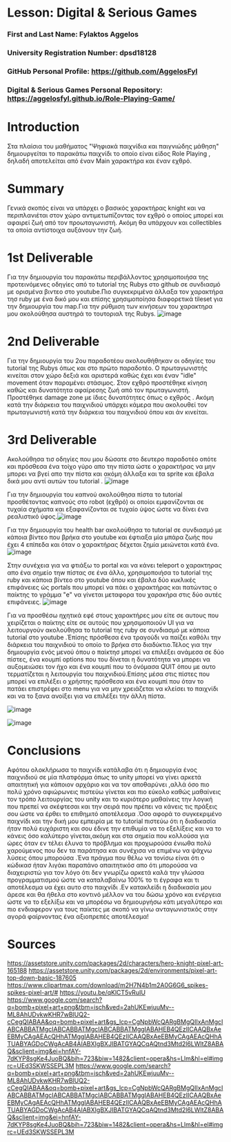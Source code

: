 # Lesson: Digital & Serious Games

### First and Last Name: Fylaktos Aggelos
### University Registration Number: dpsd18128
### GitHub Personal Profile: https://github.com/AggelosFyl
### Digital & Serious Games Personal Repository: https://aggelosfyl.github.io/Role-Playing-Game/

# Introduction

Στα πλαίσια του μαθήματος "Ψηφιακά παιχνίδια και παιγνιώδης μάθηση" δημιουργείται το παρακάτω παιχνίδι το οποίο είναι είδος Role Playing , δηλαδή αποτελείται από έναν Main χαρακτήρα και έναν εχθρό.

# Summary
 Γενικά σκοπός είναι να υπάρχει ο βασικός χαρακτήρας knight και να περιπλανιέται στον χώρο αντιμετωπίζοντας τον εχθρό ο οποίος μπορεί και αφαιρεί ζωή από τον προωταγωνιστή. Ακόμη θα υπάρχουν και collectibles τα οποία αντίστοιχα αυξάνουν την ζωή.


# 1st Deliverable

Για την δημιουργία του παρακάτω περιβάλλοντος χρησιμοποιήσα της προτεινόμενες οδηγίες από το tutorial της Rubys στο github σε συνδιασμό με ορισμένα βιντεο στο youtube.Πιο συγκεκριμένα άλλαξα τον χαρακτήρα τησ ruby με ένα δικό μου και επίσης χρησιμοποίησα διαφορετικά tileset για την δημιουργία του map.Για την ρύθμιση των κινήσεων του χαρακτηρα μου ακολούθησα αυστηρά το τουτοριαλ της Rubys. 
![image](https://user-images.githubusercontent.com/116358622/201469607-322a7ac8-825c-4c54-912a-c50027468cb2.png)



# 2nd Deliverable
Για την δημιουργία του 2ου παραδοτέου ακολουθήθηκαν οι οδηγίες του tutorial της Rubys όπως και στο πρώτο παραδοτέο. Ο πρωταγωνιστής κινείται στον χώρο δεξιά και αριστερά καθώς έχει και έναν "idle" movement όταν παραμένει στάσιμος. Στον εχθρό προστέθηκε κίνηση καθώς και δυνατότητα αφαίρεσης ζωή από τον πρωταγωνιστή. Προστέθηκε damage zone με ίδιες δυνατότητες όπως ο εχθρός . Ακόμη κατά την διάρκεια του παιχνιδιού υπάρχει κάμερα που ακολουθεί τον πρωταγωνιστή κατά την διάρκεια του παιχνιδιού όπου και άν κινείται.

# 3rd Deliverable 
Ακολούθησα τισ οδηγίες που μου δώσατε στο δευτερο παραδοτέο οπότε και πρόσθεσα ένα τοίχο γύρο απο την πίστα ώστε ο χαρακτήρας να μην μπορει να βγεί απο την πίστα και ακόμη άλλαξα και τα sprite  και έβαλα δικά μου αντί αυτών του tutorial .
![image](https://user-images.githubusercontent.com/116358622/212307601-90d01f53-4d56-4cf4-a575-a8640536512b.png)

Για την δημιουργία του καπνού ακολούθησα πίστα το tutorial προσθέτοντας καπνούς στο robot (εχθρό) οι οποίοι εμφανίζονται σε τυχαία σχήματα και εξαφανίζονται σε τυχαίο ύψος ώστε να δίνει ένα ρεαλιστικό ύφος.![image](https://user-images.githubusercontent.com/116358622/212299577-72660042-e198-4029-b761-666554c73b53.png)

Για την δημιουργία του health bar  ακολούθησα το tutorial  σε συνδιασμό με κάποια βίντεο που βρήκα στο youtube και έφτιαξα μία μπάρα ζωής που έχει 4 επίπεδα και όταν ο χαρακτήρας δέχεται ζημία μειώνεται κατά ένα.![image](https://user-images.githubusercontent.com/116358622/212306159-94622b0f-1703-40fc-8189-967b531a99f3.png)

Στην συνέχεια για να φτιάξω το portal και να κάνει teleport ο χαρακτηρας απο ένα σημείο τηw πίστας σε ένα άλλο, χρησιμοποιήσα το tutorial της ruby και κάποια βίντεο στο youtube όπου και έβαλα δύο κυκλικές επιφάνειες ώς portals που μπορεί να πάει ο χαρακτήρας και πατώντας ο παίκτης το γράμμα "e" να γίνεται μεταφορα του χαρακήρα στις δύο αυτές επιφάνειες.
![image](https://user-images.githubusercontent.com/116358622/212306338-87f76a6a-4118-4fc1-b9b1-1cf6420bac83.png)

Για να προσθέσω ηχητικά εφέ στους χαρακτήρες μου είτε σε αυτους που χειρίζεται ο παίκτης είτε σε αυτούς που χρησιμοποιούν UI για να λειτουργούν ακολούθησα το tutorial της ruby σε συνδιασμό με κάποια tutorial στο youtube .Έπίσης πρόσθεσα ένα τραγούδι να παίζει καθόλι την διάρκεια του παιχνιδιού το οποίο το βρήκα στο διαδύκτιο.Τέλος για την δημιουργία ενός μενού όπου ο παίκτησ μπορεί να επιλέξει ανάμεσα σε δύο πίστες, ένα κουμπί options που του δίνεται η δυνατότητα να  μπορει να αυξομειώσει τον ήχο και ένα κουμπί που το όνόμασα QUIT όπου με αυτο τερματίζεται η λειτουργία του παιχνιδιού.Επίσης μέσα στις πίστες που μπορεί να επιλέξει ο χρήστης πρόσθεσα και ένα κουμπί που όταν το πατάει επιστρέφει στο menu για να μην χρειάζεται να κλείσει το παιχνίδι και να το ξανα ανοίξει για να επιλέξει την άλλη πίστα.

![image](https://user-images.githubusercontent.com/116358622/212306676-05c69037-d20d-4f90-96a7-e843e49fa1ce.png)

![image](https://user-images.githubusercontent.com/116358622/212306735-2b1866ec-4846-47db-b40d-98a97bf64f50.png)



# Conclusions
Αφότου ολοκλήρωσα το παιχνίδι κατάλαβα ότι η δημιουργία ένος παιχνιδιού σε μία πλατφόρμα όπως το unity μπορεί να γίνει αρκετά απαιτητική για κάποιον αρχάριο και να τον αποθαρύνει ,αλλά όσο πιο πολύ χρόνο αφιώρωνεις πιστεύω γίνεται και πιο εύκολο καθώς μαθαίνεις τον τρόπο λειτουργίας του unity και το κυριότερο μαθαίνεις την λογική που πρεπεί να σκέφτεσαι και την σειρά που πρέπει να κάνεις τις πράξεις σου ώστε να έρθει το επιθημιτό αποτέλεσμα .Όσο αφορά το συγκεκριμένο παιχνίδι και την δική μου εμπειρία με το tutorial πιστεύω ότι η διαδικασία ήταν πολύ ευχάριστη και σου έδινε την επιθυμία να το εξελίξεις και να το κάνεις όσο καλύτερο γίνεται,ακόμη και στα σημεία που κολλούσα για ώρες όταν εν τέλει έλυνα το πρόβλημα και προχωρούσα ένιωθα πολύ χαρούμενος που δεν τα παράτησα και συνέχισα να επιμένω να ψάχνω λύσεις όπου μπορούσα .Ένα πράγμα που θέλω να τονίσω είναι ότι ο κώδικασ ήταν λιγάκι παραπάνο απαιτητικόσ απο ότι μπορούσα να διαχειριστώ για τον λόγο ότι δεν γνωρίζω αρκετά καλά την γλώσσα προγραμματισμού ώστε να καταλαβαίνω 100% το τι έγραφα και τι αποτέλεσμα υα έχει αυτο στο παιχνίδι .Εν κατακλείδι η διαδικασία μου άρεσε και θα ήθελα στο κοντινό μέλλον να του δώσω χρόνο και ενέργεια ώστε να το εξελίξω και να μπορέσω να δημιουργήσω κάτι μεγαλύτερο και πιο ενδιαφερον για τους παίκτες με σκοπό να γίνω ανταγωνιστικός στην αγορά φαίρνοντας ένα αξιοπρεπές αποτέλεσμα!

# Sources
https://assetstore.unity.com/packages/2d/characters/hero-knight-pixel-art-165188
https://assetstore.unity.com/packages/2d/environments/pixel-art-top-down-basic-187605
https://www.clipartmax.com/download/m2H7N4b1m2A0G6G6_spikes-spikes-pixel-art/#
https://youtu.be/qKlCT5vRuIU
https://www.google.com/search?q=bomb+pixel+art+png&tbm=isch&ved=2ahUKEwjuuMv--ML8AhUDvkwKHR7wBlUQ2-cCegQIABAA&oq=bomb+pixel+art&gs_lcp=CgNpbWcQARgBMgQIIxAnMgcIABCABBATMgcIABCABBATMgcIABCABBATMggIABAHEB4QEzIICAAQBxAeEBMyCAgAEAcQHhATMggIABAHEB4QEzIICAAQBxAeEBMyCAgAEAcQHhATUABYAGDoCWgAcAB4AIABXIgBXJIBATGYAQCqAQtnd3Mtd2l6LWltZ8ABAQ&sclient=img&ei=hnfAY-7dKYP8sgKe4JuoBQ&bih=723&biw=1482&client=opera&hs=Llm&hl=el#imgrc=UEd3SKWSSEPL3M
https://www.google.com/search?q=bomb+pixel+art+png&tbm=isch&ved=2ahUKEwjuuMv--ML8AhUDvkwKHR7wBlUQ2-cCegQIABAA&oq=bomb+pixel+art&gs_lcp=CgNpbWcQARgBMgQIIxAnMgcIABCABBATMgcIABCABBATMgcIABCABBATMggIABAHEB4QEzIICAAQBxAeEBMyCAgAEAcQHhATMggIABAHEB4QEzIICAAQBxAeEBMyCAgAEAcQHhATUABYAGDoCWgAcAB4AIABXIgBXJIBATGYAQCqAQtnd3Mtd2l6LWltZ8ABAQ&sclient=img&ei=hnfAY-7dKYP8sgKe4JuoBQ&bih=723&biw=1482&client=opera&hs=Llm&hl=el#imgrc=UEd3SKWSSEPL3M
